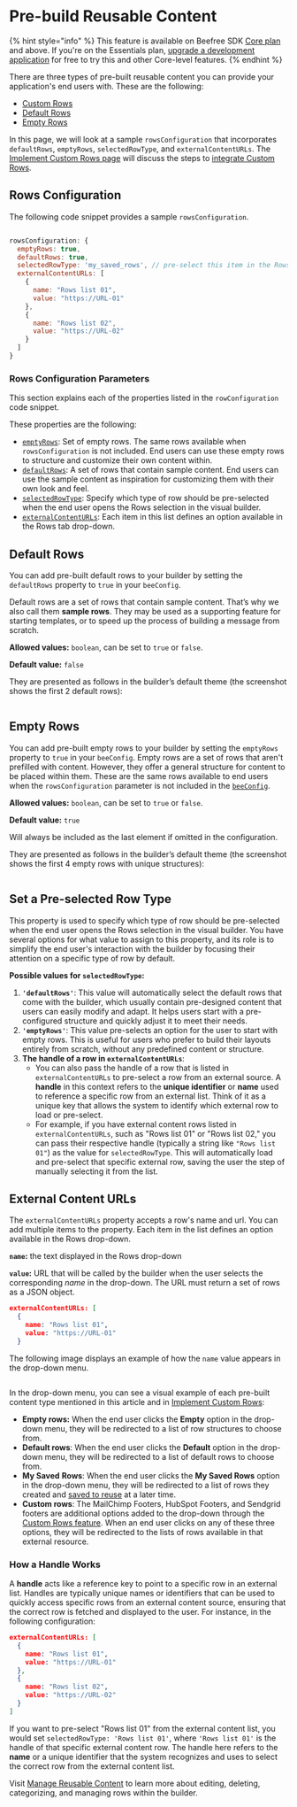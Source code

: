 # Pre-build Reusable Content

{% hint style="info" %}
This feature is available on Beefree SDK [Core plan](https://dam.beefree.io/pluginpricing) and above. If you're on the Essentials plan, [upgrade a development application](../../../../getting-started/readme/development-applications.md) for free to try this and other Core-level features.
{% endhint %}

There are three types of pre-built reusable content you can provide your application's end users with. These are the following:

* [Custom Rows](implement-custom-rows.md)
* [Default Rows](./#default-rows)
* [Empty Rows](./#empty-rows)

In this page, we will look at a sample `rowsConfiguration` that incorporates `defaultRows`, `emptyRows`, `selectedRowType`, and `externalContentURLs`. The [Implement Custom Rows page](implement-custom-rows.md) will discuss the steps to [integrate Custom Rows](implement-custom-rows.md).

## Rows Configuration <a href="#rows-configuration" id="rows-configuration"></a>

The following code snippet provides a sample `rowsConfiguration`.

```javascript

rowsConfiguration: {
  emptyRows: true,
  defaultRows: true,
  selectedRowType: 'my_saved_rows', // pre-select this item in the Rows select
  externalContentURLs: [
    {
      name: "Rows list 01",
      value: "https://URL-01"
    },
    {
      name: "Rows list 02",
      value: "https://URL-02"
    }
  ]
}
```

### **Rows Configuration Parameters** <a href="#rows-configuration-parameters" id="rows-configuration-parameters"></a>

This section explains each of the properties listed in the `rowConfiguration` code snippet.

These properties are the following:

* [`emptyRows`](https://docs.beefree.io/beefree-sdk/rows/custom-rows/how-it-works#emptyrows): Set of empty rows. The same rows available when `rowsConfiguration` is not included. End users can use these empty rows to structure and customize their own content within.
* [`defaultRows`](https://docs.beefree.io/beefree-sdk/rows/custom-rows/how-it-works#defaultrows): A set of rows that contain sample content. End users can use the sample content as inspiration for customizing them with their own look and feel.
* [`selectedRowType`](https://docs.beefree.io/beefree-sdk/rows/custom-rows/how-it-works#selectedrowtype): Specify which type of row should be pre-selected when the end user opens the Rows selection in the visual builder.
* [`externalContentURLs`](https://docs.beefree.io/beefree-sdk/rows/custom-rows/how-it-works#externalcontenturls): Each item in this list defines an option available in the Rows tab drop-down.

## Default Rows

You can add pre-built default rows to your builder by setting the `defaultRows` property to `true` in your `beeConfig`.&#x20;

Default rows are a set of rows that contain sample content. That’s why we also call them **sample rows**. They may be used as a supporting feature for starting templates, or to speed up the process of building a message from scratch.

**Allowed values:** `boolean`, can be set to `true` or `false`.

**Default value:** `false`

They are presented as follows in the builder’s default theme (the screenshot shows the first 2 default rows):

<figure><img src="../../../../.gitbook/assets/CleanShot 2024-12-04 at 20.48.17.png" alt=""><figcaption></figcaption></figure>

## Empty Rows

You can add pre-built empty rows to your builder by setting the `emptyRows` property to `true` in your `beeConfig`. Empty rows are a set of rows that aren't prefilled with content. However, they offer a general structure for content to be placed within them. These are the same rows available to end users when the `rowsConfiguration` parameter is not included in the [`beeConfig`](../../../../getting-started/readme/installation/configuration-parameters/).

**Allowed values:** `boolean`, can be set to `true` or `false`.

**Default value:** `true`

Will always be included as the last element if omitted in the configuration.

They are presented as follows in the builder’s default theme (the screenshot shows the first 4 empty rows with unique structures):

<figure><img src="../../../../.gitbook/assets/CleanShot 2024-12-04 at 20.48.44.png" alt=""><figcaption></figcaption></figure>

## Set a Pre-selected Row Type <a href="#selectedrowtype" id="selectedrowtype"></a>

This property is used to specify which type of row should be pre-selected when the end user opens the Rows selection in the visual builder. You have several options for what value to assign to this property, and its role is to simplify the end user's interaction with the builder by focusing their attention on a specific type of row by default.

**Possible values for `selectedRowType`:**

1. **`'defaultRows'`**: This value will automatically select the default rows that come with the builder, which usually contain pre-designed content that users can easily modify and adapt. It helps users start with a pre-configured structure and quickly adjust it to meet their needs.
2. **`'emptyRows'`**: This value pre-selects an option for the user to start with empty rows. This is useful for users who prefer to build their layouts entirely from scratch, without any predefined content or structure.
3. **The handle of a row in `externalContentURLs`**:
   * You can also pass the handle of a row that is listed in `externalContentURLs` to pre-select a row from an external source. A **handle** in this context refers to the **unique identifier** or **name** used to reference a specific row from an external list. Think of it as a unique key that allows the system to identify which external row to load or pre-select.
   * For example, if you have external content rows listed in `externalContentURLs`, such as "Rows list 01" or "Rows list 02," you can pass their respective handle (typically a string like `"Rows list 01"`) as the value for `selectedRowType`. This will automatically load and pre-select that specific external row, saving the user the step of manually selecting it from the list.

## **External Content URLs** <a href="#externalcontenturls" id="externalcontenturls"></a>

The `externalContentURLs` property accepts a row's name and url. You can add multiple items to the property. Each item in the list defines an option available in the Rows drop-down.&#x20;

**`name`:** the text displayed in the Rows drop-down

**`value`:** URL that will be called by the builder when the user selects the corresponding _name_ in the drop-down. The URL must return a set of rows as a JSON object.

```json
externalContentURLs: [
  {
    name: "Rows list 01",
    value: "https://URL-01"
  }
```

The following image displays an example of how the `name` value appears in the drop-down menu.

<figure><img src="../../../../.gitbook/assets/CleanShot 2024-12-04 at 20.49.05.png" alt=""><figcaption></figcaption></figure>

In the drop-down menu, you can see a visual example of each pre-built content type mentioned in this article and in [Implement Custom Rows](implement-custom-rows.md):

* **Empty rows:** When the end user clicks the **Empty** option in the drop-down menu, they will be redirected to a list of row structures to choose from.&#x20;
* **Default rows**: When the end user clicks the **Default** option in the drop-down menu, they will be redirected to a list of default rows to choose from.&#x20;
* **My Saved** **Rows**: When the end user clicks the **My Saved Rows** option in the drop-down menu, they will be redirected to a list of rows they created and [saved to reuse](../save/) at a later time.&#x20;
* **Custom rows**: The MailChimp Footers, HubSpot Footers, and Sendgrid footers are additional options added to the drop-down through the [Custom Rows feature](implement-custom-rows.md). When an end user clicks on any of these three options, they will be redirected to the lists of rows available in that external resource.

### **How a Handle Works**

A **handle** acts like a reference key to point to a specific row in an external list. Handles are typically unique names or identifiers that can be used to quickly access specific rows from an external content source, ensuring that the correct row is fetched and displayed to the user. For instance, in the following configuration:

```json
externalContentURLs: [
  {
    name: "Rows list 01",
    value: "https://URL-01"
  },
  {
    name: "Rows list 02",
    value: "https://URL-02"
  }
]
```

If you want to pre-select "Rows list 01" from the external content list, you would set `selectedRowType: 'Rows list 01'`, where `'Rows list 01'` is the handle of that specific external content row. The handle here refers to the **name** or a unique identifier that the system recognizes and uses to select the correct row from the external content list.

Visit [Manage Reusable Content](../../manage.md) to learn more about editing, deleting, categorizing, and managing rows within the builder.
